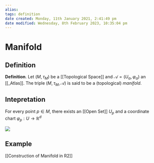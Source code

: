 ```yaml
---
alias: 
tags: definition
date created: Monday, 11th January 2021, 2:41:49 pm
date modified: Wednesday, 8th February 2023, 10:35:04 pm
---
```

# Manifold

## Definition

**Definition**. Let $(M, \tau_M)$ be a [[Topological Space]] and $\mathcal{A}=(U_\alpha, \varphi_\alpha)$ an [[_Atlas]]. The triple $(M, \tau_M, \mathcal{A})$ is said to be a (topological) _manifold_. 

## Intepretation

For every point $p\in M$, there exists an [[Open Set]] $U_p$ and a coordinate chart $\varphi_p:U\to\mathbb{R}^d$

![](manifold.svg)

## Example

[[Construction of Manifold in R2]]


[//begin]: # "Autogenerated link references for markdown compatibility"
[topological_space]: topological_space "topological space"
[atlas]: atlas "atlas"
[open_set]: open_set "open set"
[//end]: # "Autogenerated link references"
